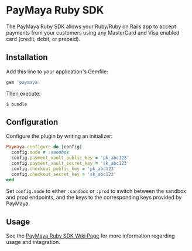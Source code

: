 # PayMaya Ruby SDK

The PayMaya Ruby SDK allows your Ruby/Ruby on Rails app to accept payments from your customers using any MasterCard and Visa enabled card (credit, debit, or prepaid). 

## Installation

Add this line to your application's Gemfile:

```ruby
gem 'paymaya'
```

Then execute:

    $ bundle

## Configuration

Configure the plugin by writing an initializer:

```ruby
Paymaya.configure do |config|
  config.mode = :sandbox
  config.payment_vault_public_key = 'pk_abc123'
  config.payment_vault_secret_key = 'sk_abc123'
  config.checkout_public_key = 'pk_abc123'
  config.checkout_secret_key = 'sk_abc123'
end
```

Set `config.mode` to either `:sandbox` or `:prod` to  switch between the sandbox and prod endpoints, and the keys to the corresponding keys provided by PayMaya.

## Usage

See the [PayMaya Ruby SDK Wiki Page](https://github.com/PayMaya/paymaya-ruby-sdk/wiki) for more information regarding usage and integration.
